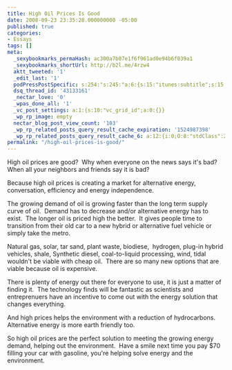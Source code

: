 ```yaml
---
title: High Oil Prices Is Good
date: 2008-09-23 23:35:28.000000000 -05:00
published: true
categories:
- Essays
tags: []
meta:
  _sexybookmarks_permaHash: ac300a7b07e1f6f961ad0e94b6f039a1
  _sexybookmarks_shortUrl: http://b2l.me/4rzw4
  aktt_tweeted: '1'
  _edit_last: '1'
  podPressPostSpecific: s:254:"s:245:"a:6:{s:15:"itunes:subtitle";s:15:"##PostExcerpt##";s:14:"itunes:summary";s:15:"##PostExcerpt##";s:15:"itunes:keywords";s:17:"##WordPressCats##";s:13:"itunes:author";s:10:"##Global##";s:15:"itunes:explicit";s:2:"No";s:12:"itunes:block";s:2:"No";}";";
  dsq_thread_id: '43133161'
  _nectar_love: '0'
  _wpas_done_all: '1'
  _vc_post_settings: a:1:{s:10:"vc_grid_id";a:0:{}}
  _wp_rp_image: empty
  nectar_blog_post_view_count: '103'
  _wp_rp_related_posts_query_result_cache_expiration: '1524987398'
  _wp_rp_related_posts_query_result_cache_6: a:12:{i:0;O:8:"stdClass":2:{s:7:"post_id";s:3:"389";s:5:"score";s:18:"22.805206647281494";}i:1;O:8:"stdClass":2:{s:7:"post_id";s:4:"3250";s:5:"score";s:16:"17.6807381703383";}i:2;O:8:"stdClass":2:{s:7:"post_id";s:3:"279";s:5:"score";s:17:"16.84331750061355";}i:3;O:8:"stdClass":2:{s:7:"post_id";s:4:"1267";s:5:"score";s:18:"13.349499694368033";}i:4;O:8:"stdClass":2:{s:7:"post_id";s:4:"4227";s:5:"score";s:18:"12.774135549470058";}i:5;O:8:"stdClass":2:{s:7:"post_id";s:4:"3251";s:5:"score";s:18:"12.774135549470058";}i:6;O:8:"stdClass":2:{s:7:"post_id";s:4:"3234";s:5:"score";s:18:"12.774135549470058";}i:7;O:8:"stdClass":2:{s:7:"post_id";s:3:"320";s:5:"score";s:18:"12.774135549470058";}i:8;O:8:"stdClass":2:{s:7:"post_id";s:4:"4432";s:5:"score";s:18:"11.782059702383707";}i:9;O:8:"stdClass":2:{s:7:"post_id";s:4:"4873";s:5:"score";s:18:"11.516918230611344";}i:10;O:8:"stdClass":2:{s:7:"post_id";s:4:"1540";s:5:"score";s:18:"11.516918230611344";}i:11;O:8:"stdClass":2:{s:7:"post_id";s:4:"1099";s:5:"score";s:18:"11.516918230611344";}}
permalink: "/high-oil-prices-is-good/"
---
```

<p>High oil prices are good?&nbsp; Why when everyone on the news says it's bad?&nbsp; When all your neighbors and friends say it is bad?</p>
<p>Because high oil prices is creating a market for alternative energy, conversation, efficiency and energy independence.</p>
<p>The growing demand of oil is growing faster than the long term supply curve of oil.&nbsp; Demand has to decrease and/or alternative energy has to exist.&nbsp; The longer oil is priced high the better.&nbsp; It gives people time to transition from their old car to a new hybrid or alternative fuel vehicle or simply take the metro.</p>
<p>Natural gas, solar, tar sand, plant waste, biodiese,&nbsp; hydrogen, plug-in hybrid vehicles, shale, Synthetic diesel, coal-to-liquid processing, wind, tidal wouldn't be viable with cheap oil.&nbsp; There are so many new options that are viable because oil is expensive.</p>
<p>There is plenty of energy out there for everyone to use, it is just a matter of finding it.&nbsp; The technology finds will be fantastic as scientists and entreprenuers have an incentive to come out with the energy solution that changes everything.</p>
<p>And high prices helps the environment with a reduction of hydrocarbons.&nbsp; Alternative energy is more earth friendly too.</p>
<p>So high oil prices are the perfect solution to meeting the growing energy demand, helping out the environment.&nbsp; Have a smile next time you pay $70 filling your car with gasoline, you're helping solve energy and the environment.</p>
